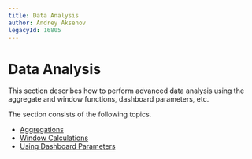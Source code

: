 ```yaml
---
title: Data Analysis
author: Andrey Aksenov
legacyId: 16805
---
```

# Data Analysis
This section describes how to perform advanced data analysis using the aggregate and window functions, dashboard parameters, etc.

The section consists of the following topics.
* [Aggregations](data-analysis/aggregations.md)
* [Window Calculations](data-analysis/window-calculations.md)
* [Using Dashboard Parameters](data-analysis/using-dashboard-parameters.md)